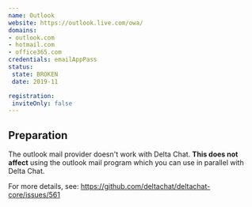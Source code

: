```yaml
---
name: Outlook
website: https://outlook.live.com/owa/
domains:
- outlook.com
- hotmail.com
- office365.com
credentials: emailAppPass
status:
 state: BROKEN
 date: 2019-11

registration:
 inviteOnly: false
---
```


## Preparation

The outlook mail provider doesn't work with Delta Chat. **This does not affect** using the outlook mail program which you can use in parallel with Delta Chat.

For more details, see: https://github.com/deltachat/deltachat-core/issues/561

